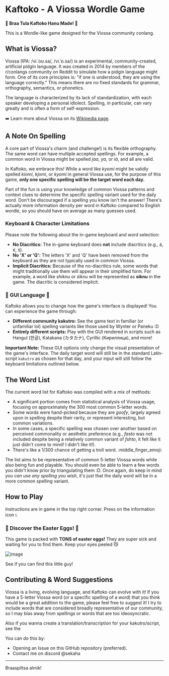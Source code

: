 # Kaftoko - A Viossa Wordle Game

**👋 Braa Tula Kaftoko Hanu Made! 👋**

This is a Wordle-like game designed for the Viossa community conlang.

## What is Viossa?

Viossa (IPA: /vi.ˈoʊ.sa/, /vi.ˈɒ.sa/) is an experimental, community-created, artificial pidgin language. It was created in 2014 by members of the r/conlangs community on Reddit to simulate how a pidgin language might form. One of its core principles is: "if one is understood, they are using the language correctly." This means there are no fixed standards for grammar, orthography, semantics, or phonetics.

The language is characterized by its lack of standardization, with each speaker developing a personal idiolect. Spelling, in particular, can vary greatly and is often a form of self-expression.

➡️ Learn more about Viossa on its [Wikipedia page](<https://en.wikipedia.org/wiki/Viossa>).

## A Note On Spelling

A core part of Viossa's charm (and challenge!) is its flexible orthography. The same word can have multiple accepted spellings. For example, a common word in Viossa might be spelled *jaa*, *ya*, or *iá*, and all are valid.

In Kaftoko, we embrace this! While a word like *kyomi* might be validly spelled *kiomi*, *kjomi*, or *kyomi* in general Viossa use, for the purpose of this game, **only one specific spelling will be the target word each day.**

Part of the fun is using your knowledge of common Viossa patterns and context clues to determine the specific spelling variant used for the daily word. Don't be discouraged if a spelling you know isn't the answer! There's actually more information density per word in Kaftoko compared to English wordle, so you should have on average as many guesses used.


### Keyboard & Character Limitations

Please note the following about the in-game keyboard and word selection:
*   **No Diacritics:** The in-game keyboard does **not** include diacritics (e.g., á, é, ś).
*   **No 'X' or 'Q':** The letters 'X' and 'Q' have been removed from the keyboard as they are not typically used in common Viossa.
*   **Implicit Diacritics:** Because of the no-diacritics rule, some words that might traditionally use them will appear in their simplified form. For example, a word like *shiknu* or *śiknu* will be represented as **siknu** in the game. The diacritic is considered implicit.

### 🎨 GUI Language 🎨
Kaftoko allows you to change how the game's interface is displayed! You can experience the game through:
*   **Different community kakutro:** See the game text in familiar (or unfamiliar lol) spelling variants like those used by Wynter or Paneku :D
*   **Entirely different scripts:** Play with the GUI rendered in scripts such as Hangul (한글), Katakana (カタカナ), Cyrillic (Кириллица), and more!

**Important Note:** These GUI options only change the visual presentation of the game's interface. The daily target word will still be in the standard Latin-script `kakutro` as chosen for that day, and your input will still follow the keyboard limitations outlined below.


## The Word List

The current word list for Kaftoko was compiled with a mix of methods:
*   A significant portion comes from statistical analysis of Viossa usage, focusing on approximately the 300 most common 5-letter words.
*   Some words were hand-picked because they are _goofy_, largely agreed upon in spelling despite their rarity, or represent interesting, but common variations.
*  In some cases, a specific spelling was chosen over another based on perceived commonality or aesthetic preference (e.g., *fasto* was not included despite being a relatively common variant of *fshto*, it felt like it just didn't come to mind! I didn't like it!).
*   There's like a 1/300 chance of getting a troll word. :middle_finger_emoji:

The list aims to be representative of common 5-letter Viossa words while also being fun and playable. You should even be able to learn a few words you didn't know prior by triangulating them :D. Once again, do keep in mind _you can use any spelling you wish_, it's just that the daily word will be in a more common spelling variant.

## How to Play

Instructions are in game in the top right corner. Press on the information icon ℹ️. 

### 🥚 Discover the Easter Eggs! 🥚
This game is packed with **TONS of easter eggs!** They are super sick and waiting for you to find them. Keep your eyes peeled 😼

![image](https://github.com/user-attachments/assets/482f5288-3da9-4c67-90b1-14f1c4928c11)

See if you can find this little guy!

## Contributing & Word Suggestions

Viossa is a living, evolving language, and Kaftoko can evolve with it!
If you have a 5-letter Viossa word (or a specific spelling of a word) that you think would be a great addition to the game, please feel free to suggest it! I try to include words that are considered broadly representative of our community, so I may bias away from spellings or words that are too ideosyncratic.

Also if you wanna create a translation/transcription for your kakutro/script, see the 

You can do this by:
*   Opening an Issue on this GitHub repository (preferred).
*   Contact me on discord @sekaha

---

Braaspiltsa almik! 

